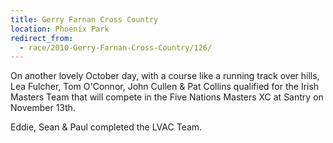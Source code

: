 ```yaml
---
title: Gerry Farnan Cross Country
location: Phoenix Park
redirect_from:
  - race/2010-Gerry-Farnan-Cross-Country/126/
---
```


On another lovely October day, with a course like a running track over hills, Lea Fulcher, Tom O'Connor, John Cullen & Pat Collins qualified for the Irish Masters Team that will compete in the Five Nations Masters XC at Santry on November 13th.

Eddie, Sean & Paul completed the LVAC Team.

